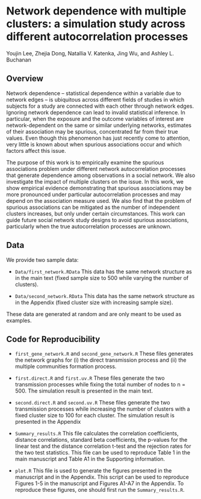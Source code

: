 # Network dependence with multiple clusters: a simulation study across different autocorrelation processes
Youjin Lee, Zhejia Dong, Natallia V. Katenka, Jing Wu, and Ashley L. Buchanan

## Overview
Network dependence – statistical dependence within a variable due to network edges – is ubiquitous
across different fields of studies in which subjects for a study are connected with each other through
network edges. Ignoring network dependence can lead to invalid statistical inference. In particular,
when the exposure and the outcome variables of interest are network-dependent on the same or similar
underlying networks, estimates of their association may be spurious, concentrated far from their true
values. Even though this phenomenon has just recently come to attention, very little is known about
when spurious associations occur and which factors affect this issue.

The purpose of this work is to empirically examine the spurious associations problem under different network autocorrelation processes
that generate dependence among observations in a social network. We also investigate the impact of
multiple clusters on the issue. In this work, we show empirical evidence demonstrating that spurious
associations may be more pronounced under particular autocorrelation processes and may depend on
the association measure used. We also find that the problem of spurious associations can be mitigated
as the number of independent clusters increases, but only under certain circumstances. This work can
guide future social network study designs to avoid spurious associations, particularly when the true
autocorrelation processes are unknown.

## Data

We provide two sample data:

* `Data/first_network.RData`  This data has the same network structure as in the main text (fixed sample size to 500 while varying the number of clusters).
  
* `Data/second_network.RData` This data has the same network structure as in the Appendix (fixed cluster size with increasing sample size).

These data are generated at random and are only meant to be used as examples.

## Code for Reproducibility

* `first_gene_network.R` and `second_gene_network.R` These files generates the network graphs for (i) the direct transmission process and (ii) the multiple communities formation process.

* `first.direct.R` and `first.uv.R` These files generate the two transmission processes while fixing the total number of nodes to n = 500. The simulation result is presented in the main text.

* `second.direct.R` and `second.uv.R` These files generate the two transmission processes while increasing the number of clusters with a fixed cluster size to 100 for each cluster. The simulation result is presented in the Appendix

* `Summary_results.R` This file calculates the correlation coefficients, distance correlations, standard beta coefficients, the p-values for the linear test and the distance correlation t-test and the rejection rates for the two test statistics. This file can be used to reproduce Table 1 in the main manuscript and Table A1 in the Supporting information.

* `plot.R` This file is used to generate the figures presented in the manuscript and in the Appendix. This script can be used to reproduce Figures 1-5 in the manuscript and Figures A1-A7 in the Appendix. To reproduce these figures, one should first run the `Summary_results.R`.

